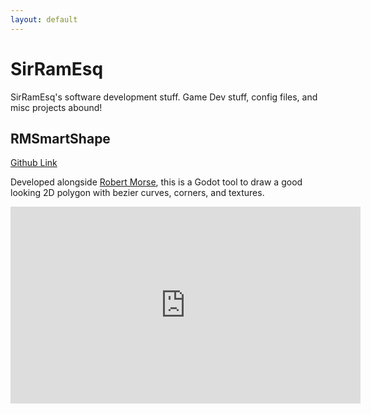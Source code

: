```yaml
---
layout: default
---
```

# SirRamEsq
SirRamEsq's software development stuff.
Game Dev stuff, config files, and misc projects abound!

## RMSmartShape
[Github Link](https://github.com/remorse107/rmsmartshape2d)

Developed alongside [Robert Morse](https://github.com/remorse107),
this is a Godot tool to draw a good looking 2D polygon with bezier curves, corners, and textures.


<p><iframe width="560" height="315" src="https://www.youtube.com/watch?v=KdK9oz_TEp8" frameborder="0" allow="accelerometer; autoplay; encrypted-media; gyroscope; picture-in-picture" allowfullscreen></iframe></p>
